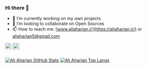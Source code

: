 ### Hi there 👋

- 🔭 I’m currently working on my own projects
- 👯 I’m looking to collaborate on Open Sources
- 📫 How to reach me: [www.aliaharian.ir](https://aliaharian.ir/) or [aliaharian5@gmail.com](mailto:aliaharian5@gmail.com)

<a href="https://www.linkedin.com/in/aliaharian">
  <img align="left" alt="Ali Aharian Linkdein" width="22px" src="https://cdn.jsdelivr.net/npm/simple-icons@v3/icons/linkedin.svg" />
</a>
<a href="https://t.me/aliaharian">
  <img align="left" alt="Ali Aharian Telegram" width="22px" src="https://cdn.jsdelivr.net/npm/simple-icons@v3/icons/telegram.svg" />
</a>

<br />
<br />


[![Ali Aharian GitHub Stats](https://github-readme-stats.vercel.app/api?username=aliaharian&show_icons=true&include_all_commits=true&theme=tokyonight&count_private=true&line_height=40)](https://github.com/aliaharian/aliaharian)
[![Ali Aharian Top Langs](https://github-readme-stats.vercel.app/api/top-langs/?username=aliaharian&langs_count=5&theme=tokyonight&exclude_repo=SocketCpp,arashaltafi.github.io,DeveloperSite)](https://github.com/aliaharian/aliaharian)


<!--
**aliaharian/aliaharian** is a ✨ _special_ ✨ repository because its `README.md` (this file) appears on your GitHub profile.

Here are some ideas to get you started:

- 🔭 I’m currently working on ...
- 🌱 I’m currently learning ...
- 👯 I’m looking to collaborate on ...
- 🤔 I’m looking for help with ...
- 💬 Ask me about ...
- 📫 How to reach me: ...
- 😄 Pronouns: ...
- ⚡ Fun fact: ...
-->
